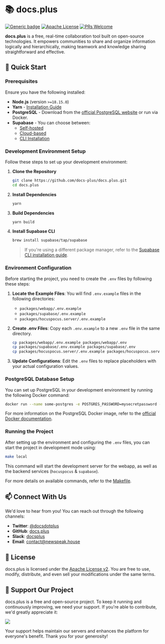 # 📚 docs.plus

[![Generic badge](https://img.shields.io/badge/version-2.0.0-green.svg)](https://docs.plus)
[![Apache License](https://img.shields.io/badge/License-Apache-blue.svg)](http://www.apache.org/licenses/LICENSE-2.0.html)
[![PRs Welcome](https://img.shields.io/badge/PRs-welcome-green.svg)](https://github.com/docs-plus/docs.plus/pulls)

**docs.plus** is a free, real-time collaboration tool built on open-source technologies. It empowers communities to share and organize information logically and hierarchically, making teamwork and knowledge sharing straightforward and effective.

## 🚀 Quick Start

### Prerequisites

Ensure you have the following installed:

- **Node.js** (version `>=18.15.0`)
- **Yarn** - [Installation Guide](https://yarnpkg.com/getting-started/install)
- **PostgreSQL** - Download from the [official PostgreSQL website](https://www.postgresql.org/download/) or run via Docker.
- **Supabase** - You can choose between:
  - [Self-hosted](https://supabase.com/docs/guides/self-hosting/docker)
  - [Cloud-based](https://supabase.com/)
  - [CLI Installation](https://supabase.com/docs/guides/cli/getting-started)

### Development Environment Setup

Follow these steps to set up your development environment:

1. **Clone the Repository**

   ```bash
   git clone https://github.com/docs-plus/docs.plus.git
   cd docs.plus
   ```

2. **Install Dependencies**

   ```bash
   yarn
   ```

3. **Build Dependencies**

   ```bash
   yarn build
   ```

4. **Install Supabase CLI**

   ```bash
   brew install supabase/tap/supabase
   ```

   > If you're using a different package manager, refer to the [Supabase CLI installation guide](https://supabase.com/docs/guides/cli/installation).

### Environment Configuration

Before starting the project, you need to create the `.env` files by following these steps:

1. **Locate the Example Files**: You will find `.env.example` files in the following directories:

   - `packages/webapp/.env.example`
   - `packages/supabase/.env.example`
   - `packages/hocuspocus.server/.env.example`

2. **Create .env Files**: Copy each `.env.example` to a new `.env` file in the same directory.

   ```bash
   cp packages/webapp/.env.example packages/webapp/.env
   cp packages/supabase/.env.example packages/supabase/.env
   cp packages/hocuspocus.server/.env.example packages/hocuspocus.server/.env
   ```

3. **Update Configurations**: Edit the `.env` files to replace placeholders with your actual configuration values.

### PostgreSQL Database Setup

You can set up PostgreSQL in your development environment by running the following Docker command:

```bash
docker run --name some-postgres -e POSTGRES_PASSWORD=mysecretpassword -d postgres
```

For more information on the PostgreSQL Docker image, refer to the [official Docker documentation](https://docs.docker.com/samples/postgres/).

### Running the Project

After setting up the environment and configuring the `.env` files, you can start the project in development mode using:

```bash
make local
```

This command will start the development server for the webapp, as well as the backend services (`hocuspocus` & `supabase`).

For more details on available commands, refer to the [Makefile](./Makefile).

## 📫 Connect With Us

We'd love to hear from you! You can reach out through the following channels:

- **Twitter**: [@docsdotplus](https://twitter.com/docsdotplus)
- **GitHub**: [docs.plus](https://github.com/nwspk/docs.plus)
- **Slack**: [docsplus](https://docsplus.slack.com)
- **Email**: [contact@newspeak.house](mailto:contact@newspeak.house)

## 📜 License

docs.plus is licensed under the [Apache License v2](http://www.apache.org/licenses/LICENSE-2.0.html). You are free to use, modify, distribute, and even sell your modifications under the same terms.

## 🙏 Support Our Project

docs.plus is a free and open-source project. To keep it running and continuously improving, we need your support. If you're able to contribute, we'd greatly appreciate it:

<a href="https://patreon.com/docsplus"><img src="https://img.shields.io/endpoint.svg?url=https%3A%2F%2Fshieldsio-patreon.vercel.app%2Fapi%3Fusername%3Ddocsplus%26type%3Dpatrons&style=for-the-badge" /> </a>

Your support helps maintain our servers and enhances the platform for everyone's benefit. Thank you for your generosity!
